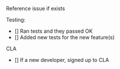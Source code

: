 Reference issue if exists

Testing:
 - [] Ran tests and they passed OK
 - [] Added new tests for the new feature(s)

CLA
 - [] If a new developer, signed up to CLA
